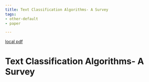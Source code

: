 ```yaml
---
title: Text Classification Algorithms- A Survey
tags:
- other-default
- paper

---
```


[local pdf](../../../pdfs/Text%20Classification%20Algorithms-%20A%20Survey.pdf)

# Text Classification Algorithms- A Survey
